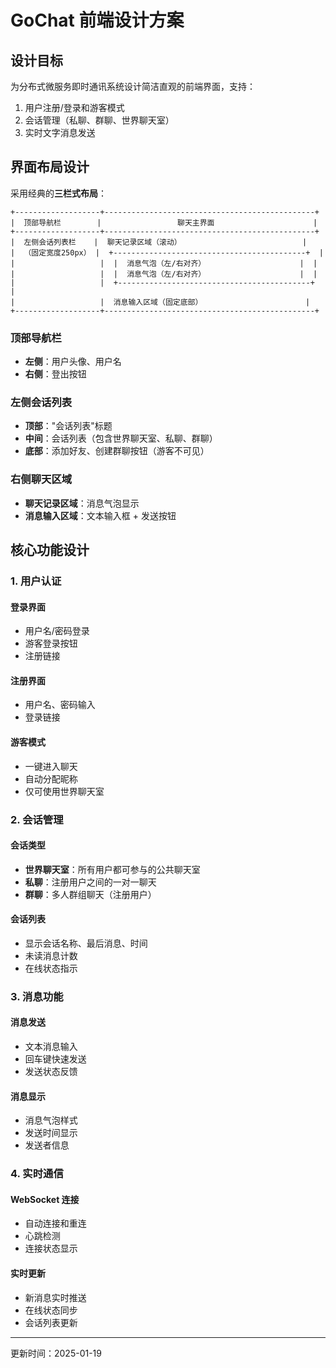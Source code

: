 # GoChat 前端设计方案

## 设计目标

为分布式微服务即时通讯系统设计简洁直观的前端界面，支持：
1. 用户注册/登录和游客模式
2. 会话管理（私聊、群聊、世界聊天室）
3. 实时文字消息发送

## 界面布局设计

采用经典的**三栏式布局**：

```
+-------------------+-----------------------------------------------+
|  顶部导航栏        |                 聊天主界面                      |
+-------------------+-----------------------------------------------+
|  左侧会话列表栏    |  聊天记录区域（滚动）                           |
|  （固定宽度250px） |  +-------------------------------------------+  |
|                   |  |  消息气泡（左/右对齐）                     |  |
|                   |  |  消息气泡（左/右对齐）                     |  |
|                   |  +-------------------------------------------+  |
|                   |  消息输入区域（固定底部）                       |
+-------------------+-----------------------------------------------+
```

### 顶部导航栏
- **左侧**：用户头像、用户名
- **右侧**：登出按钮

### 左侧会话列表
- **顶部**："会话列表"标题
- **中间**：会话列表（包含世界聊天室、私聊、群聊）
- **底部**：添加好友、创建群聊按钮（游客不可见）

### 右侧聊天区域
- **聊天记录区域**：消息气泡显示
- **消息输入区域**：文本输入框 + 发送按钮

## 核心功能设计

### 1. 用户认证

#### 登录界面
- 用户名/密码登录
- 游客登录按钮
- 注册链接

#### 注册界面
- 用户名、密码输入
- 登录链接

#### 游客模式
- 一键进入聊天
- 自动分配昵称
- 仅可使用世界聊天室

### 2. 会话管理

#### 会话类型
- **世界聊天室**：所有用户都可参与的公共聊天室
- **私聊**：注册用户之间的一对一聊天
- **群聊**：多人群组聊天（注册用户）

#### 会话列表
- 显示会话名称、最后消息、时间
- 未读消息计数
- 在线状态指示

### 3. 消息功能

#### 消息发送
- 文本消息输入
- 回车键快速发送
- 发送状态反馈

#### 消息显示
- 消息气泡样式
- 发送时间显示
- 发送者信息

### 4. 实时通信

#### WebSocket 连接
- 自动连接和重连
- 心跳检测
- 连接状态显示

#### 实时更新
- 新消息实时推送
- 在线状态同步
- 会话列表更新

---
更新时间：2025-01-19